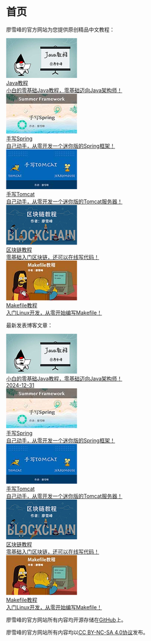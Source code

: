 # 首页

廖雪峰的官方网站为您提供原创精品中文教程：

<div class="home-list">
    <a href="books/java/index.html" class="home-list-item">
        <div>
           <img src="static/cover-java.jpg" /> 
        </div>
        <div class="home-list-title">
            Java教程
        </div>
        <div class="home-list-desc">
            小白的零基础Java教程，零基础迈向Java架构师！
        </div>
    </a>
    <div class="home-list-item">
        <a href="books/summerframework/index.html" class="home-list-image">
            <div>
                <img src="static/cover-summerframework.jpg" />
            </div>
            <div class="home-list-title">
                手写Spring
            </div>
            <div class="home-list-desc">
                自己动手，从零开发一个迷你版的Spring框架！
            </div>
        </a>
    </div>
    <div class="home-list-item">
        <a href="books/jerrymouse/index.html" class="home-list-image">
            <div>
                <img src="static/cover-jerrymouse.jpg" />
            </div>
            <div class="home-list-title">
                手写Tomcat
            </div>
            <div class="home-list-desc">
                自己动手，从零开发一个迷你版的Tomcat服务器！
            </div>
        </a>
    </div>
    <div class="home-list-item">
        <a href="books/blockchain/index.html" class="home-list-image">
            <div>
                <img src="static/cover-blockchain.jpg" />
            </div>
            <div class="home-list-title">
                区块链教程
            </div>
            <div class="home-list-desc">
                零基础入门区块链，还可以在线写代码！
            </div>
        </a>
    </div>
    <div class="home-list-item">
        <a href="books/makefile/index.html" class="home-list-image">
            <div>
                <img src="static/cover-makefile.jpg" />
            </div>
            <div class="home-list-title">
                Makefile教程
            </div>
            <div class="home-list-desc">
                入门Linux开发，从零开始编写Makefile！
            </div>
        </a>
    </div>
</div>

最新发表博客文章：

<div class="home-list">
    <a href="books/java/index.html" class="home-list-item">
        <div>
           <img src="static/cover-java.jpg" /> 
        </div>
        <div class="home-list-desc">
            小白的零基础Java教程，零基础迈向Java架构师！
        </div>
        <div class="home-list-desc">
            2024-12-31
        </div>
    </a>
    <div class="home-list-item">
        <a href="books/summerframework/index.html" class="home-list-image">
            <div>
                <img src="static/cover-summerframework.jpg" />
            </div>
            <div class="home-list-title">
                手写Spring
            </div>
            <div class="home-list-desc">
                自己动手，从零开发一个迷你版的Spring框架！
            </div>
        </a>
    </div>
    <div class="home-list-item">
        <a href="books/jerrymouse/index.html" class="home-list-image">
            <div>
                <img src="static/cover-jerrymouse.jpg" />
            </div>
            <div class="home-list-title">
                手写Tomcat
            </div>
            <div class="home-list-desc">
                自己动手，从零开发一个迷你版的Tomcat服务器！
            </div>
        </a>
    </div>
    <div class="home-list-item">
        <a href="books/blockchain/index.html" class="home-list-image">
            <div>
                <img src="static/cover-blockchain.jpg" />
            </div>
            <div class="home-list-title">
                区块链教程
            </div>
            <div class="home-list-desc">
                零基础入门区块链，还可以在线写代码！
            </div>
        </a>
    </div>
    <div class="home-list-item">
        <a href="books/makefile/index.html" class="home-list-image">
            <div>
                <img src="static/cover-makefile.jpg" />
            </div>
            <div class="home-list-title">
                Makefile教程
            </div>
            <div class="home-list-desc">
                入门Linux开发，从零开始编写Makefile！
            </div>
        </a>
    </div>
</div>

廖雪峰的官方网站所有内容均开源存储在[GitHub](https://github.com/michaelliao/geeksite.net)上。

廖雪峰的官方网站所有内容均以[CC BY-NC-SA 4.0协议](pages/license/index.html)发布。
